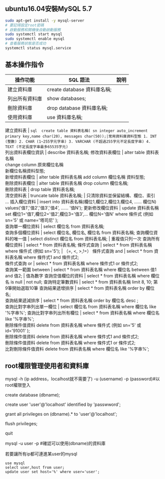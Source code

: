 ## ubuntu16.04安裝MySQL 5.7
```bash
sudo apt-get install -y mysql-server
# 要記得設定root密碼
# 啟動服務和開機後自動啟動服務
sudo systemctl start mysql
sudo systemctl enable mysql
# 查看服務狀態是否成功
systemctl status mysql.service
```

## 基本操作指令
操作功能 | SQL 語法 | 說明
|--- |---|---|
建立資料庫 | create database 資料庫名稱; 	
列出所有資料庫 | show databases;	
刪除資料庫 | drop database 資料庫名稱;	
使用資料庫 | use 資料庫名稱;	

建立資料表 | 
    ```sql 
    create table 資料表名稱(
    sn integer auto_increment primary key,name char(20),
    messages char(50));|常用資料庫資料型態
    1. INT (整數)
    2. CHAR (1~255字元字串)
    3. VARCHAR (不超過255字元不定長度字串)
    4. TEXT (不定長度字串最多65535字元) 
    ```        
列出資料表欄位資訊 | describe 資料表名稱;	
修改資料表欄位 | alter table 資料表名稱<br>change column 原來欄位名稱<br>新欄位名稱資料型態;	
新增資料表欄位 | alter table 資料表名稱 add column 欄位名稱 資料型態;	
刪除資料表欄位 | alter table 資料表名稱 drop column 欄位名稱;	
刪除資料表 | drop table 資料表名稱;	
清空資料表 | truncate table 資料表名稱; | 只清除資料並保留結構、欄位、索引 …
插入欄位資料 | insert into 資料表名稱(欄位1,欄位2,欄位3,欄位4, ...... 欄位N)
              values('值1','值2','值3','值4', ...... '值N');	
更新修改欄位資料 | update 資料表名稱 set 欄位1='值1',欄位2='值2',欄位3='值3',... 欄位N='值N'
                 where 條件式 (例如 sn='5' 或 name='塔司尼' );	
查詢單一欄位資料 | select 欄位名 from 資料表名稱;	
查詢多個欄位資料 | select 欄位名, 欄位名, 欄位名 from 資料表名稱;	
查詢欄位資料的唯一值 | select distinct 欄位名 from 資料表名稱; | 重複值只列一次
查詢所有欄位資料 | select * from 資料表名稱;	
條件式查詢 | select * from 資料表名稱 where 條件式 (例如 sn='5'); | （=, <, >,!=）
條件式查詢 and | select * from 資料表名稱 where 條件式1 and 條件式2;	
條件式查詢 or | select * from 資料表名稱 where 條件式1 or 條件式2;	
查詢某一範圍 between | select * from 資料表名稱 where 欄位名 between 值1 and 值2; | 值為數字
查詢空值欄位的資料 | select * from 資料表名稱 where 欄位名 is null | not null;
查詢特定筆數資料 | select * from 資料表名稱 limit 8, 10;	第9筆開始選取10筆
查詢結果遞增排序 | select * from 資料表名稱 order by 欄位名;	
查詢結果遞減排序 | select * from 資料表名稱 order by 欄位名 desc ;	
查詢比對字串列出單一欄位 | select 欄位名 from 資料表名稱 where 欄位名 like '%字串%';	
查詢比對字串列出所有欄位 | select * from 資料表名稱 where 欄位名 like '%字串%';	
刪除條件值資料	delete from 資料表名稱 where 條件式 (例如 sn='5' 或 id='91001' );	
刪除條件值資料	delete from 資料表名稱 where 條件式1 
and 條件式2;	
刪除條件值資料	delete from 資料表名稱 where 條件式1 or 條件式2;	
比對刪除條件值資料	delete from 資料表名稱 where 欄位名 like '%字串%';	

## root權限管理使用者和資料庫
mysql -h (ip address，localhost就不需要了) -u (username) -p (password)#以root權限登入

create database (dbname);

create user 'user'@'localhost' identified by 'passwword';

grant all privileges on (dbname).* to 'user'@'localhost';

flush privileges;

quit

mysql -u user -p #確認可以使用(dbname)的資料庫

若要讓所有ip都可連進某user的mysql
```
use mysql
select user,host from user;
update user set host='%' where user='user';
```

